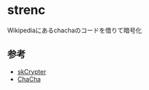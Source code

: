 # strenc
Wikipediaにあるchachaのコードを借りて暗号化

## 参考
- [skCrypter](https://github.com/skadro-official/skCrypter)
- [ChaCha](https://ja.wikipedia.org/wiki/Salsa20#ChaCha)
